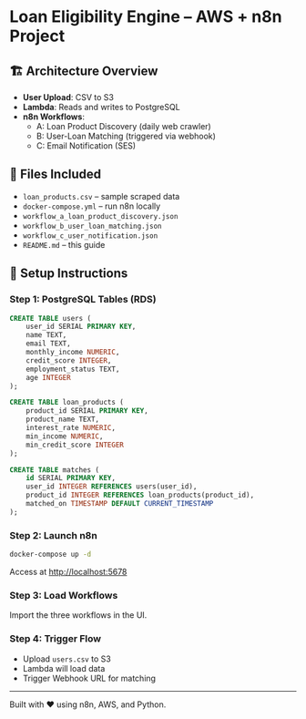 # Loan Eligibility Engine – AWS + n8n Project

## 🏗️ Architecture Overview
- **User Upload**: CSV to S3
- **Lambda**: Reads and writes to PostgreSQL
- **n8n Workflows**:
  - A: Loan Product Discovery (daily web crawler)
  - B: User-Loan Matching (triggered via webhook)
  - C: Email Notification (SES)

## 📁 Files Included
- `loan_products.csv` – sample scraped data
- `docker-compose.yml` – run n8n locally
- `workflow_a_loan_product_discovery.json`
- `workflow_b_user_loan_matching.json`
- `workflow_c_user_notification.json`
- `README.md` – this guide

## 🚀 Setup Instructions

### Step 1: PostgreSQL Tables (RDS)
```sql
CREATE TABLE users (
    user_id SERIAL PRIMARY KEY,
    name TEXT,
    email TEXT,
    monthly_income NUMERIC,
    credit_score INTEGER,
    employment_status TEXT,
    age INTEGER
);

CREATE TABLE loan_products (
    product_id SERIAL PRIMARY KEY,
    product_name TEXT,
    interest_rate NUMERIC,
    min_income NUMERIC,
    min_credit_score INTEGER
);

CREATE TABLE matches (
    id SERIAL PRIMARY KEY,
    user_id INTEGER REFERENCES users(user_id),
    product_id INTEGER REFERENCES loan_products(product_id),
    matched_on TIMESTAMP DEFAULT CURRENT_TIMESTAMP
);
```

### Step 2: Launch n8n
```bash
docker-compose up -d
```
Access at [http://localhost:5678](http://localhost:5678)

### Step 3: Load Workflows
Import the three workflows in the UI.

### Step 4: Trigger Flow
- Upload `users.csv` to S3
- Lambda will load data
- Trigger Webhook URL for matching

---
Built with ❤️ using n8n, AWS, and Python.
